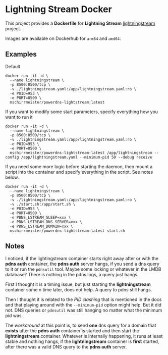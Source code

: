 # Lightning Stream Docker

This project provides a **Dockerfile** for **Lightning Stream** [lightningstream](https://github.com/PowerDNS/lightningstream/) project.

Images are available on Dockerhub for `arm64` and `amd64`.

## Examples

Default

    docker run -it -d \
      --name lightningstream \
      -p 8500:8500/tcp \
      -v ./lightningstream.yaml:/app/lightningstream.yaml:ro \
      -e PUID=953 \
      -e PORT=8500 \
      mschirrmeister/powerdns-lightstream:latest

If you want to modify some start parameters, specify everything how you want to run it

    docker run -it -d \
      --name lightningstream \
      -p 8500:8500/tcp \
      -v ./lightningstream.yaml:/app/lightningstream.yaml:ro \
      -e PUID=953 \
      -e PORT=8500 \
      mschirrmeister/powerdns-lightstream:latest /app/lightningstream --config /app/lightningstream.yaml --minimum-pid 50 --debug receive

If you need some more logic before starting the daemon, then mount a script into the container and specify everything in the script. See notes below.

    docker run -it -d \
      --name lightningstream \
      -p 8500:8500/tcp \
      -v ./lightningstream.yaml:/app/lightningstream.yaml:ro \
      -v ./start.sh:/app/start.sh \
      -e PUID=953 \
      -e PORT=8500 \
      -e PDNS_LSTREAM_SLEEP=xxx \
      -e PDNS_LSTREAM_DNS_SERVER=xxx \
      -e PDNS_LSTREAM_DOMAIN=xxx \
      mschirrmeister/powerdns-lightstream:latest start.sh

## Notes

I noticed, if the lightingstream container starts right away after or with the **pdns auth** container, the **pdns auth** server hangs, if you send a dns query to it or run the `pdnsutil` tool. Maybe some locking or whatever in the LMDB database? There is nothing in the pdns logs, a query just hangs.

First I thought it is a timing issue, but just starting the **lightningstream** container some n time later, does not help. A query to pdns still hangs.

Then I thought it is related to the _PID clashing_ that is mentioned in the docs and that playing around with the `--minimum-pid` option might help. But it did not. DNS queries or `pdnsutil` was still hanging no matter what the minimum pid was.

The _workaround_ at this point is, to send **one** dns query for a domain that **exists** after the **pdns auth** container is started and then start the **lightningstream** container. Whatever is internally happening, it runs at least stable and nothing hangs, if the **lightningstream** container is **first** started, after there was a valid DNS query to the **pdns auth** server.
